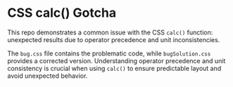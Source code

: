 # CSS calc() Gotcha
This repo demonstrates a common issue with the CSS `calc()` function: unexpected results due to operator precedence and unit inconsistencies.

The `bug.css` file contains the problematic code, while `bugSolution.css` provides a corrected version.  Understanding operator precedence and unit consistency is crucial when using `calc()` to ensure predictable layout and avoid unexpected behavior.